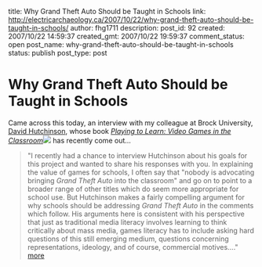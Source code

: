 title: Why Grand Theft Auto Should be Taught in Schools
link: http://electricarchaeology.ca/2007/10/22/why-grand-theft-auto-should-be-taught-in-schools/
author: fhg1711
description: 
post_id: 92
created: 2007/10/22 14:59:37
created_gmt: 2007/10/22 19:59:37
comment_status: open
post_name: why-grand-theft-auto-should-be-taught-in-schools
status: publish
post_type: post

# Why Grand Theft Auto Should be Taught in Schools

Came across this today, an interview with my colleague at Brock University, [David Hutchinson](http://www.ed.brocku.ca/~davidh/), whose book _[Playing to Learn: Video Games in the Classroom](http://www.amazon.com/gp/product/1591584922?ie=UTF8&tag=electarchadig-20&linkCode=as2&camp=1789&creative=9325&creativeASIN=1591584922)![](http://www.assoc-amazon.com/e/ir?t=electarchadig-20&l=as2&o=1&a=1591584922)_ has recently come out... 

> "I recently had a chance to interview Hutchinson about his goals for this project and wanted to share his responses with you. In explaining the value of games for schools, I often say that "nobody is advocating bringing _Grand Theft Auto_ into the classroom" and go on to point to a broader range of other titles which do seem more appropriate for school use. But Hutchinson makes a fairly compelling argument for why schools should be addressing _Grand Theft Auto_ in the comments which follow. His arguments here is consistent with his perspective that just as traditional media literacy involves learning to think critically about mass media, games literacy has to include asking hard questions of this still emerging medium, questions concerning representations, ideology, and of course, commercial motives...." [more](http://www.henryjenkins.org/2007/10/why_grand_theft_auto_should_be.html)